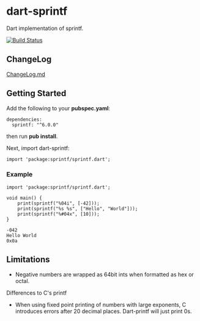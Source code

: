 # dart-sprintf

Dart implementation of sprintf.

[![Build Status](https://travis-ci.org/Naddiseo/dart-sprintf.svg?branch=master)](https://travis-ci.org/Naddiseo/dart-sprintf/)

## ChangeLog

[ChangeLog.md](CHANGELOG.md)

## Getting Started

Add the following to your **pubspec.yaml**:

```
dependencies:
  sprintf: "^6.0.0"
```

then run **pub install**.

Next, import dart-sprintf:

```
import 'package:sprintf/sprintf.dart';
```

### Example

```
import 'package:sprintf/sprintf.dart';

void main() {
	print(sprintf("%04i", [-42]));
	print(sprintf("%s %s", ["Hello", "World"]));
	print(sprintf("%#04x", [10]));
}
```

```
-042
Hello World
0x0a
```

## Limitations

- Negative numbers are wrapped as 64bit ints when formatted as hex or octal.

Differences to C's printf

- When using fixed point printing of numbers with large exponents, C introduces errors after 20 decimal places. Dart-printf will just print 0s.
